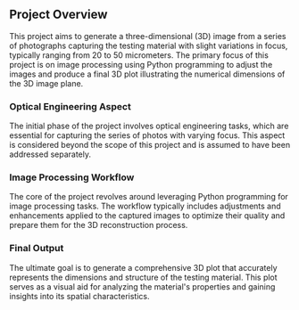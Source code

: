 ## Project Overview
This project aims to generate a three-dimensional (3D) image from a series of photographs capturing the testing material with slight variations in focus, typically ranging from 20 to 50 micrometers. The primary focus of this project is on image processing using Python programming to adjust the images and produce a final 3D plot illustrating the numerical dimensions of the 3D image plane.

### Optical Engineering Aspect
The initial phase of the project involves optical engineering tasks, which are essential for capturing the series of photos with varying focus. This aspect is considered beyond the scope of this project and is assumed to have been addressed separately.

### Image Processing Workflow
The core of the project revolves around leveraging Python programming for image processing tasks. The workflow typically includes adjustments and enhancements applied to the captured images to optimize their quality and prepare them for the 3D reconstruction process.

### Final Output
The ultimate goal is to generate a comprehensive 3D plot that accurately represents the dimensions and structure of the testing material. This plot serves as a visual aid for analyzing the material's properties and gaining insights into its spatial characteristics.

